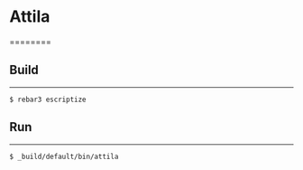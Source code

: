 # Attila
========

## Build
--------

    $ rebar3 escriptize

## Run
--------

    $ _build/default/bin/attila
